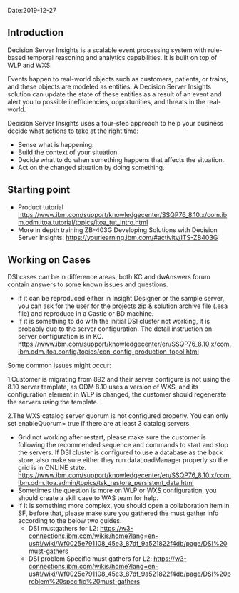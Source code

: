 Date:2019-12-27

## Introduction

Decision Server Insights is a scalable event processing system with rule-based temporal reasoning and analytics capabilities. It is built on top of WLP and WXS.

Events happen to real-world objects such as customers, patients, or trains, and these objects are modeled as entities. A Decision Server Insights solution can update the state of these entities as a result of an event and alert you to possible inefficiencies, opportunities, and threats in the real-world.

Decision Server Insights uses a four-step approach to help your business decide what actions to take at the right time:
* Sense what is happening.
* Build the context of your situation.
* Decide what to do when something happens that affects the situation.
* Act on the changed situation by doing something.

## Starting point

* Product tutorial
https://www.ibm.com/support/knowledgecenter/SSQP76_8.10.x/com.ibm.odm.itoa.tutorial/topics/itoa_tut_intro.html
* More in depth training
ZB-403G Developing Solutions with Decision Server Insights:  https://yourlearning.ibm.com/#activity/ITS-ZB403G

## Working on Cases

DSI cases can be in difference areas, both KC and dwAnswers forum contain answers to some known issues and questions.
* if it can be reproduced either in Insight Designer or the sample server, you can ask for the user for the projects zip & solution archive file (.esa file) and reproduce in a Castle or BD machine.
* If it is something to do with the initial DSI cluster not working, it is probably due to the server configuration.  The detail instruction on server configuration is in KC.
      https://www.ibm.com/support/knowledgecenter/en/SSQP76_8.10.x/com.ibm.odm.itoa.config/topics/con_config_production_topol.html
      
Some common issues might occur:

1.Customer is migrating from 892 and their server configure is not using the 8.10 server template, as ODM 8.10 uses  a version of WXS, and its configuration element in WLP is changed, the customer should regenerate the servers using the template.

2.The WXS catalog server quorum is not configured properly. You can only set enableQuorum= true if there are at least 3 catalog servers.
* Grid not working after restart, please make sure the customer is following the recommended sequence and commands to start and stop the servers.  If DSI cluster is configured to use a database as the back store, also make sure either they run dataLoadManager properly so the grid is in ONLINE state.
https://www.ibm.com/support/knowledgecenter/en/SSQP76_8.10.x/com.ibm.odm.itoa.admin/topics/tsk_restore_persistent_data.html
* Sometimes the question is more on WLP or WXS configuration, you should create a skill case to WAS team for help.
* If it is something more complex, you should open a collaboration item in SF, before that, please make sure you gathered the must gather info according to the below two guides.
  - DSI mustgathers for L2: 
 https://w3-connections.ibm.com/wikis/home?lang=en-us#!/wiki/Wf0025e791108_45e3_87df_9a521822f4db/page/DSI%20must-gathers
  - DSI problem Specific must gathers for L2: 
 https://w3-connections.ibm.com/wikis/home?lang=en-us#!/wiki/Wf0025e791108_45e3_87df_9a521822f4db/page/DSI%20problem%20specific%20must-gathers

